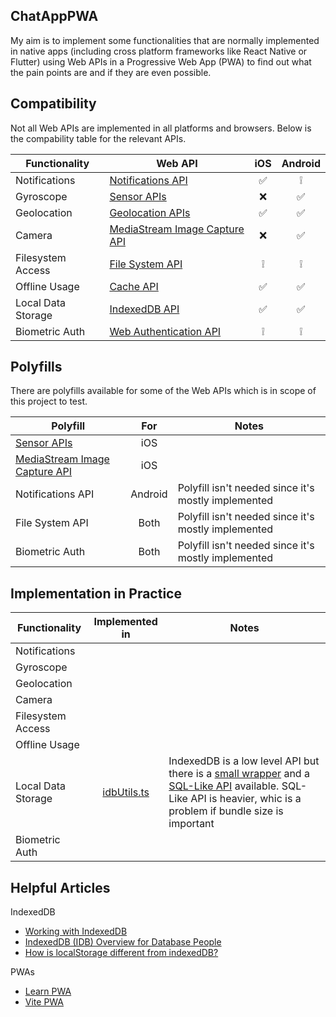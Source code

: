 ## ChatAppPWA

My aim is to implement some functionalities that are normally implemented in native apps (including cross platform frameworks like React Native or Flutter) using Web APIs in a Progressive Web App (PWA) to find out what the pain points are and if they are even possible.

## Compatibility

Not all Web APIs are implemented in all platforms and browsers. Below is the compability table for the relevant APIs.

| Functionality      | Web API                                                                                                         | iOS | Android |
| ------------------ | --------------------------------------------------------------------------------------------------------------- | :-: | :-----: |
| Notifications      | [Notifications API](https://developer.mozilla.org/en-US/docs/Web/API/Notifications_API)                         | ✅  |   ❕    |
| Gyroscope          | [Sensor APIs](https://developer.mozilla.org/en-US/docs/Web/API/Sensor_APIs)                                     | ❌️ |   ✅    |
| Geolocation        | [Geolocation APIs](https://developer.mozilla.org/en-US/docs/Web/API/Geolocation_API)                            | ✅  |   ✅    |
| Camera             | [MediaStream Image Capture API](https://developer.mozilla.org/en-US/docs/Web/API/MediaStream_Image_Capture_API) | ❌  |   ✅    |
| Filesystem Access  | [File System API](https://developer.mozilla.org/en-US/docs/Web/API/File_System_API)                             | ❕  |   ❕    |
| Offline Usage      | [Cache API](https://developer.mozilla.org/en-US/docs/Web/API/Cache)                                             | ✅  |   ✅    |
| Local Data Storage | [IndexedDB API](https://developer.mozilla.org/en-US/docs/Web/API/IndexedDB_API)                                 | ✅  |   ✅    |
| Biometric Auth     | [Web Authentication API](https://developer.mozilla.org/en-US/docs/Web/API/Web_Authentication_API)               | ❕  |   ❕    |

## Polyfills

There are polyfills available for some of the Web APIs which is in scope of this project to test.

| Polyfill                                                                                   |   For   | Notes                                               |
| ------------------------------------------------------------------------------------------ | :-----: | --------------------------------------------------- |
| [Sensor APIs](https://github.com/kenchris/sensor-polyfills)                                |   iOS   |                                                     |
| [MediaStream Image Capture API](https://github.com/GoogleChromeLabs/imagecapture-polyfill) |   iOS   |                                                     |
| Notifications API                                                                          | Android | Polyfill isn't needed since it's mostly implemented |
| File System API                                                                            |  Both   | Polyfill isn't needed since it's mostly implemented |
| Biometric Auth                                                                             |  Both   | Polyfill isn't needed since it's mostly implemented |

## Implementation in Practice

| Functionality      |                 Implemented in                 | Notes                                                                                                                                                                                                                        |
| ------------------ | :--------------------------------------------: | ---------------------------------------------------------------------------------------------------------------------------------------------------------------------------------------------------------------------------- |
| Notifications      |                                                |                                                                                                                                                                                                                              |
| Gyroscope          |                                                |                                                                                                                                                                                                                              |
| Geolocation        |                                                |                                                                                                                                                                                                                              |
| Camera             |                                                |                                                                                                                                                                                                                              |
| Filesystem Access  |                                                |                                                                                                                                                                                                                              |
| Offline Usage      |                                                |                                                                                                                                                                                                                              |
| Local Data Storage | [idbUtils.ts](/frontend/src/utils/idbUtils.ts) | IndexedDB is a low level API but there is a [small wrapper](https://github.com/jakearchibald/idb) and a [SQL-Like API](https://dexie.org/) available. SQL-Like API is heavier, whic is a problem if bundle size is important |
| Biometric Auth     |                                                |                                                                                                                                                                                                                              |

## Helpful Articles

IndexedDB

- [Working with IndexedDB](https://web.dev/articles/indexeddb)
- [IndexedDB (IDB) Overview for Database People](https://chromium.googlesource.com/chromium/src/third_party/+/master/blink/renderer/modules/indexeddb/docs/idb_overview.md)
- [How is localStorage different from indexedDB?](https://softwareengineering.stackexchange.com/questions/219953/how-is-localstorage-different-from-indexeddb)

PWAs

- [Learn PWA](https://web.dev/learn/pwa/)
- [Vite PWA](https://vite-pwa-org.netlify.app/guide/)
